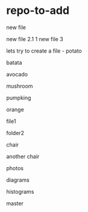 # repo-to-add

new file

new file 2.1
1
new file 3

lets try to create a file - potato

batata

avocado

mushroom

pumpking

orange

file1

folder2

chair

another chair

photos

diagrams

histograms

master